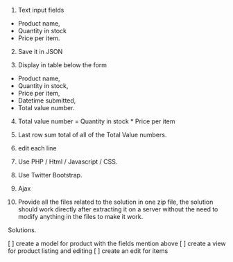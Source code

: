 1. Text input fields
- Product name, 
- Quantity in stock
- Price per item.

2. Save it in JSON

3. Display in table below the form
- Product name, 
- Quantity in stock, 
- Price per item, 
- Datetime submitted,
- Total value number.

4. Total value number = Quantity in stock * Price per item

5. Last row sum total of all of the Total Value numbers.

6. edit each line

7. Use PHP / Html / Javascript / CSS. 

8. Use Twitter Bootstrap.

9. Ajax 

10. Provide all the files related to the solution in one zip file, the solution should work directly after extracting it on a server without the need to modify anything in the files to make it work.




Solutions.

[ ] create a model for product with the fields mention above
[ ] create a view for product listing and editing
[ ] create an edit for items 


